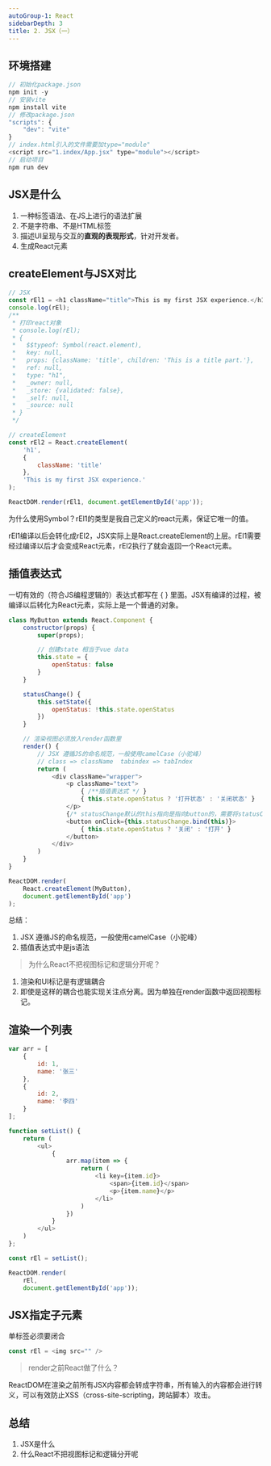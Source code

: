 ```yaml
---
autoGroup-1: React
sidebarDepth: 3
title: 2. JSX（一）
---
```


## 环境搭建

```javascript
// 初始化package.json
npm init -y
// 安装vite
npm install vite 
// 修改package.json
"scripts": {
    "dev": "vite"
}
// index.html引入的文件需要加type="module"
<script src="1.index/App.jsx" type="module"></script>
// 启动项目
npm run dev
```

## JSX是什么
1. 一种标签语法、在JS上进行的语法扩展
2. 不是字符串、不是HTML标签
3. 描述UI呈现与交互的**直观的表现形式**，针对开发者。
4. 生成React元素
   

## createElement与JSX对比

```javascript
// JSX
const rEl1 = <h1 className="title">This is my first JSX experience.</h1>
console.log(rEl);
/**
 * 打印react对象
 * console.log(rEl);
 * {
 *   $$typeof: Symbol(react.element),
 *   key: null,
 *   props: {className: 'title', children: 'This is a title part.'},
 *   ref: null,
 *   type: "h1",
 *   _owner: null,
 *   _store: {validated: false},
 *   _self: null,
 *   _source: null
 * }
 */

// createElement
const rEl2 = React.createElement(
    'h1',
    {
        className: 'title'
    }, 
    'This is my first JSX experience.'
);

ReactDOM.render(rEl1, document.getElementById('app'));
```
为什么使用Symbol？rEl1的类型是我自己定义的react元素，保证它唯一的值。

rEl1编译以后会转化成rEl2，JSX实际上是React.createElement的上层。rEl1需要经过编译以后才会变成React元素，rEl2执行了就会返回一个React元素。


## 插值表达式
一切有效的（符合JS编程逻辑的）表达式都写在 { } 里面。JSX有编译的过程，被编译以后转化为React元素，实际上是一个普通的对象。

```javascript
class MyButton extends React.Component {
    constructor(props) {
        super(props);

        // 创建state 相当于vue data
        this.state = {
            openStatus: false
        }
    }

    statusChange() {
        this.setState({
            openStatus: !this.state.openStatus
        })
    }

    // 渲染视图必须放入render函数里
    render() {
        // JSX 遵循JS的命名规范，一般使用camelCase（小驼峰）
        // class => className  tabindex => tabIndex
        return (
            <div className="wrapper">
                <p className="text">
                    { /**插值表达式 */ }
                    { this.state.openStatus ? '打开状态' : '关闭状态' }
                </p>
                {/* statusChange默认的this指向是指向button的，需要将statusChange指向当前类的实例的话，需要修改this指向 */}
                <button onClick={this.statusChange.bind(this)}>
                    { this.state.openStatus ? '关闭' : '打开' }
                </button>
            </div>
        )
    }
}

ReactDOM.render(
    React.createElement(MyButton),
    document.getElementById('app')
);
```
总结：
1. JSX 遵循JS的命名规范，一般使用camelCase（小驼峰）
2. 插值表达式中是js语法

> 为什么React不把视图标记和逻辑分开呢？

1. 渲染和UI标记是有逻辑耦合
2. 即使是这样的耦合也能实现关注点分离。因为单独在render函数中返回视图标记。


## 渲染一个列表

```javascript
var arr = [
    {
        id: 1,
        name: '张三'
    },
    {
        id: 2,
        name: '李四'
    }
];

function setList() {
    return (
        <ul>
            {
                arr.map(item => {
                    return (
                        <li key={item.id}>
                            <span>{item.id}</span>
                            <p>{item.name}</p>
                        </li>
                    )
                })
            }
        </ul>
    )
};

const rEl = setList();

ReactDOM.render(
    rEl,
    document.getElementById('app'));
```

## JSX指定子元素
单标签必须要闭合
```javascript
const rEl = <img src="" />
```
> render之前React做了什么？

ReactDOM在渲染之前所有JSX内容都会转成字符串，所有输入的内容都会进行转义，可以有效防止XSS（cross-site-scripting，跨站脚本）攻击。


## 总结
1. JSX是什么
2. 什么React不把视图标记和逻辑分开呢